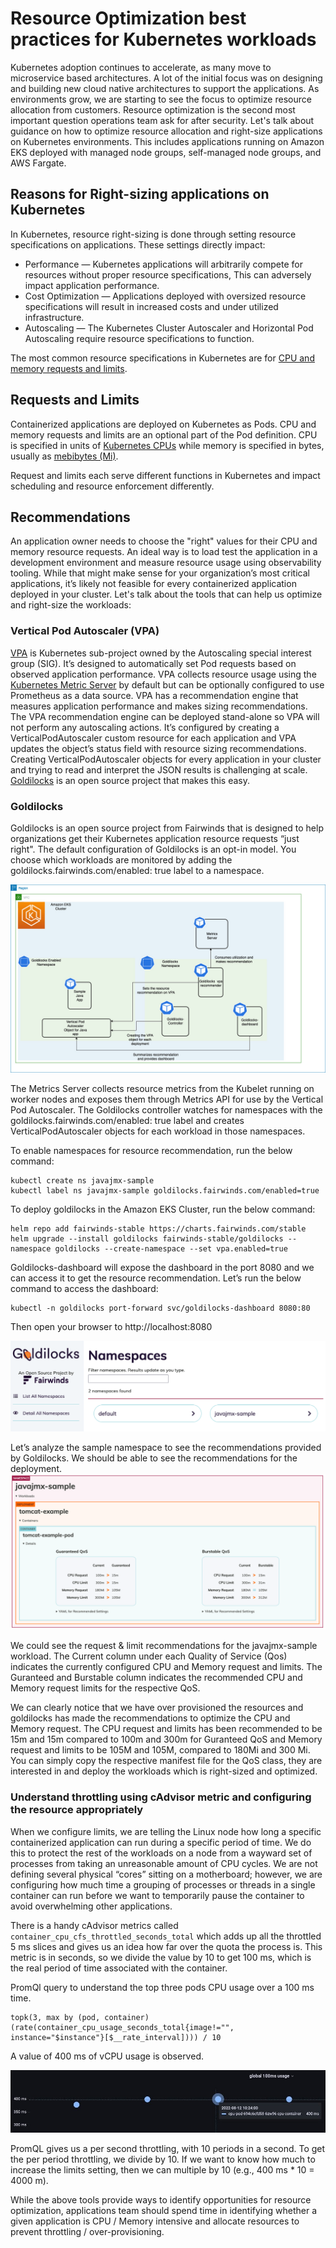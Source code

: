 # Resource Optimization best practices for Kubernetes workloads
Kubernetes adoption continues to accelerate, as many move to microservice based architectures. A lot of the initial focus was on designing and building new cloud native architectures to support the applications. As environments grow, we are starting to see the focus to optimize resource allocation from customers. Resource optimization is the second most important  question operations team ask for after security.
Let's talk about guidance on how to optimize resource allocation and right-size applications on Kubernetes environments. This includes applications running on Amazon EKS deployed with managed node groups, self-managed node groups, and AWS Fargate.

## Reasons for Right-sizing applications on Kubernetes
In Kubernetes, resource right-sizing is done through setting resource specifications on applications. These settings directly impact:

* Performance — Kubernetes applications will arbitrarily compete for resources without proper resource specifications, This can adversely impact application performance.
* Cost Optimization — Applications deployed with oversized resource specifications will result in increased costs and under utilized infrastructure.
* Autoscaling — The Kubernetes Cluster Autoscaler and Horizontal Pod Autoscaling require resource specifications to function.

The most common resource specifications in Kubernetes are for [CPU and memory requests and limits](https://kubernetes.io/docs/concepts/configuration/manage-resources-containers/#requests-and-limits).

## Requests and Limits

Containerized applications are deployed on Kubernetes as Pods. CPU and memory requests and limits are an optional part of the Pod definition. CPU is specified in units of [Kubernetes CPUs](https://kubernetes.io/docs/concepts/configuration/manage-resources-containers/#meaning-of-cpu) while memory is specified in bytes, usually as [mebibytes (Mi)](https://simple.wikipedia.org/wiki/Mebibyte).

Request and limits each serve different functions in Kubernetes and impact scheduling and resource enforcement differently.

## Recommendations
An application owner needs to choose the "right" values  for their CPU and memory resource requests. An ideal way  is to load test the application in a development environment and measure resource usage using observability tooling. While that might make sense for your organization’s most critical applications, it’s likely not feasible for every containerized application deployed in your cluster. Let's talk about the tools that can help us optimize and right-size the workloads:

### Vertical Pod Autoscaler (VPA)
[VPA](https://github.com/kubernetes/autoscaler/tree/master/vertical-pod-autoscaler) is Kubernetes sub-project owned by the Autoscaling special interest group (SIG). It’s designed to automatically set Pod requests based on observed application performance. VPA collects resource usage using the [Kubernetes Metric Server](https://github.com/kubernetes-sigs/metrics-server) by default but can be optionally configured to use Prometheus as a data source.
VPA has a recommendation engine  that measures application performance and makes sizing recommendations. The VPA recommendation engine can be deployed stand-alone so VPA will not perform any autoscaling actions. It’s configured by creating a VerticalPodAutoscaler custom resource for each application and VPA updates the object’s status field with resource sizing recommendations.
Creating VerticalPodAutoscaler objects for every application in your cluster and trying to read and interpret the JSON results is challenging at scale. [Goldilocks](https://github.com/FairwindsOps/goldilocks) is an open source project that makes this easy.

### Goldilocks
Goldilocks is an open source project from Fairwinds that is designed to help organizations get their Kubernetes application resource requests “just right". The default configuration of Goldilocks is an opt-in model. You choose which workloads are monitored by adding the goldilocks.fairwinds.com/enabled: true label to a namespace.


![Goldilocks-Architecture](../../../../images/goldilocks-architecture.png)

The Metrics Server collects resource metrics from the Kubelet running on worker nodes and exposes them through Metrics API for use by the Vertical Pod Autoscaler. The Goldilocks controller watches for namespaces with the goldilocks.fairwinds.com/enabled: true label and creates VerticalPodAutoscaler objects for each workload in those namespaces.

To enable namespaces for resource recommendation, run the below command:

```
kubectl create ns javajmx-sample
kubectl label ns javajmx-sample goldilocks.fairwinds.com/enabled=true
```

To deploy goldilocks in the Amazon EKS Cluster, run the below command:

```
helm repo add fairwinds-stable https://charts.fairwinds.com/stable
helm upgrade --install goldilocks fairwinds-stable/goldilocks --namespace goldilocks --create-namespace --set vpa.enabled=true
```

Goldilocks-dashboard will expose the dashboard in the port 8080 and we can access it to get the resource recommendation.  Let’s run the below command to access the dashboard:

```
kubectl -n goldilocks port-forward svc/goldilocks-dashboard 8080:80
```
Then open your browser to http://localhost:8080

![Goldilocks-Dashboard](../../../../images/goldilocks-dashboard.png)


Let’s analyze the sample namespace to see the recommendations provided by Goldilocks. We should be able to see the recommendations for the deployment.
![Goldilocks-Recommendation](../../../../images/goldilocks-recommendation.png)

We could see the request & limit recommendations for the javajmx-sample workload. The Current column under each Quality of Service (Qos) indicates the currently configured CPU and Memory request and limits. The Guranteed and Burstable column indicates the recommended CPU and Memory request limits for the respective QoS.

 We can clearly notice that we have over provisioned the resources and goldilocks has made the recommendations to optimize the CPU and Memory request. The CPU request and limits has been recommended to be 15m and 15m compared to 100m and 300m for Guranteed QoS and Memory request and limits to be 105M and 105M, compared to 180Mi and 300 Mi.
You can simply copy the respective manifest file for the QoS class, they are interested in and deploy the workloads which is right-sized and optimized.

### Understand throttling using cAdvisor metric and configuring the resource appropriately
When we configure limits, we are telling the Linux node how long a specific containerized application can run during a specific period of time. We do this to protect the rest of the workloads on a node from a wayward set of processes from taking an unreasonable amount of CPU cycles. We are not defining several physical “cores” sitting on a motherboard; however, we are configuring how much time a grouping of processes or threads in a single container can run before we want to temporarily pause the container to avoid overwhelming other applications.

There is a handy cAdvisor metrics called `container_cpu_cfs_throttled_seconds_total` which adds up all the throttled 5 ms slices and gives us an idea how far over the quota the process is. This metric is in seconds, so we divide the value by 10 to get 100 ms, which is the real period of time associated with the container.

PromQl query to understand the top three pods CPU usage over a 100 ms time.
```
topk(3, max by (pod, container)(rate(container_cpu_usage_seconds_total{image!="", instance="$instance"}[$__rate_interval]))) / 10
```
 A value of 400 ms of vCPU usage is observed.

![Throttled-Period](../../../../images/throttled-period.png)

PromQL gives us a per second throttling, with 10 periods in a second. To get the per period throttling, we divide by 10. If we want to know how much to increase the limits setting, then we can multiple by 10 (e.g., 400 ms * 10 = 4000 m).

While the above tools provide ways to identify opportunities for resource optimization, applications team should spend time in identifying whether a given application is CPU / Memory intensive and allocate resources to prevent throttling / over-provisioning. 

